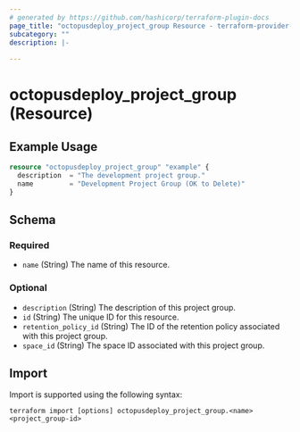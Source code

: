 ```yaml
---
# generated by https://github.com/hashicorp/terraform-plugin-docs
page_title: "octopusdeploy_project_group Resource - terraform-provider-octopusdeploy"
subcategory: ""
description: |-
  
---
```


# octopusdeploy_project_group (Resource)



## Example Usage

```terraform
resource "octopusdeploy_project_group" "example" {
  description  = "The development project group."
  name         = "Development Project Group (OK to Delete)"
}
```

<!-- schema generated by tfplugindocs -->
## Schema

### Required

- `name` (String) The name of this resource.

### Optional

- `description` (String) The description of this project group.
- `id` (String) The unique ID for this resource.
- `retention_policy_id` (String) The ID of the retention policy associated with this project group.
- `space_id` (String) The space ID associated with this project group.

## Import

Import is supported using the following syntax:

```shell
terraform import [options] octopusdeploy_project_group.<name> <project_group-id>
```

